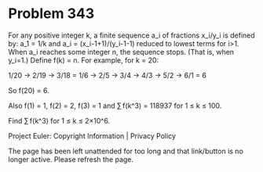 #   Problem 343

   For any positive integer k, a finite sequence a_i of fractions x_i/y_i is
   defined by:
   a_1 = 1/k and
   a_i = (x_i-1+1)/(y_i-1-1) reduced to lowest terms for i>1.
   When a_i reaches some integer n, the sequence stops. (That is, when
   y_i=1.)
   Define f(k) = n.
   For example, for k = 20:

   1/20 → 2/19 → 3/18 = 1/6 → 2/5 → 3/4 → 4/3 → 5/2 → 6/1 = 6

   So f(20) = 6.

   Also f(1) = 1, f(2) = 2, f(3) = 1 and ∑ f(k^3) = 118937 for 1 ≤ k ≤ 100.

   Find ∑ f(k^3) for 1 ≤ k ≤ 2×10^6.

   Project Euler: Copyright Information | Privacy Policy

   The page has been left unattended for too long and that link/button is no
   longer active. Please refresh the page.
